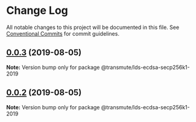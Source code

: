 # Change Log

All notable changes to this project will be documented in this file.
See [Conventional Commits](https://conventionalcommits.org) for commit guidelines.

## [0.0.3](https://github.com/decentralized-identity/lds-ecdsa-secp256k1-2019.js/compare/v0.0.2...v0.0.3) (2019-08-05)

**Note:** Version bump only for package @transmute/lds-ecdsa-secp256k1-2019





## [0.0.2](https://github.com/decentralized-identity/lds-ecdsa-secp256k1-2019.js/compare/v0.0.1...v0.0.2) (2019-08-05)

**Note:** Version bump only for package @transmute/lds-ecdsa-secp256k1-2019
